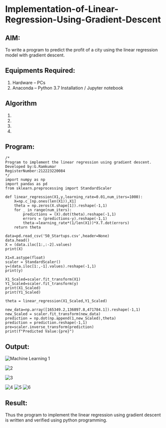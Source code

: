 # Implementation-of-Linear-Regression-Using-Gradient-Descent

## AIM:
To write a program to predict the profit of a city using the linear regression model with gradient descent.

## Equipments Required:
1. Hardware – PCs
2. Anaconda – Python 3.7 Installation / Jupyter notebook

## Algorithm
1. 
2. 
3. 
4. 

## Program:
```
/*
Program to implement the linear regression using gradient descent.
Developed by:G.Ramkumar
RegisterNumber:212223220084
*/
import numpy as np
import pandas as pd
from sklearn.preprocessing import StandardScaler

def linear_regression(X1,y,learning_rate=0.01,num_iters=1000):
    X=np.c_[np.ones(len(X1)),X1]
    theta = np.zeros(X.shape[1]).reshape(-1,1)
    for _ in range(num_iters):
        predictions = (X).dot(theta).reshape(-1,1)
        errors = (predictions-y).reshape(-1,1)
        theta-=learning_rate*(1/len(X1))*X.T.dot(errors)
    return theta
    
data=pd.read_csv('50_Startups.csv',header=None)
data.head()
X = (data.iloc[1:,:-2].values)
print(X)

X1=X.astype(float)
scaler = StandardScaler()
y=(data.iloc[1:,-1].values).reshape(-1,1)
print(y)

X1_Scaled=scaler.fit_transform(X1)
Y1_Scaled=scaler.fit_transform(y)
print(X1_Scaled)
print(Y1_Scaled)

theta = linear_regression(X1_Scaled,Y1_Scaled)

new_data=np.array([165349.2,136897.8,471784.1]).reshape(-1,1)
new_Scaled = scaler.fit_transform(new_data)
prediction = np.dot(np.append(1,new_Scaled),theta)
prediction = prediction.reshape(-1,1)
pre=scaler.inverse_transform(prediction)
print(f"Predicted Value:{pre}")
```

## Output:
![Machine Learning 1](https://github.com/RamkumarGunasekaran/Implementation-of-Linear-Regression-Using-Gradient-Descent/assets/144870820/7fcbc1d1-43dc-43ed-ae21-6868878c6ef8)

![2](https://github.com/RamkumarGunasekaran/Implementation-of-Linear-Regression-Using-Gradient-Descent/assets/144870820/5bd92552-d361-41cf-8b3a-4cba9f359aca)

![3](https://github.com/RamkumarGunasekaran/Implementation-of-Linear-Regression-Using-Gradient-Descent/assets/144870820/c4ed46dd-719e-4205-848f-f04bb6cdb1f4)

![4](https://github.com/RamkumarGunasekaran/Implementation-of-Linear-Regression-Using-Gradient-Descent/assets/144870820/10c87e67-b003-468a-b739-e7d0a08d0d93)
![5](https://github.com/RamkumarGunasekaran/Implementation-of-Linear-Regression-Using-Gradient-Descent/assets/144870820/aca29fc8-5bfd-424b-93a5-5c236a3b2b59)
![6](https://github.com/RamkumarGunasekaran/Implementation-of-Linear-Regression-Using-Gradient-Descent/assets/144870820/2df83165-0ea3-4446-be9b-a028c075f254)




## Result:
Thus the program to implement the linear regression using gradient descent is written and verified using python programming.
